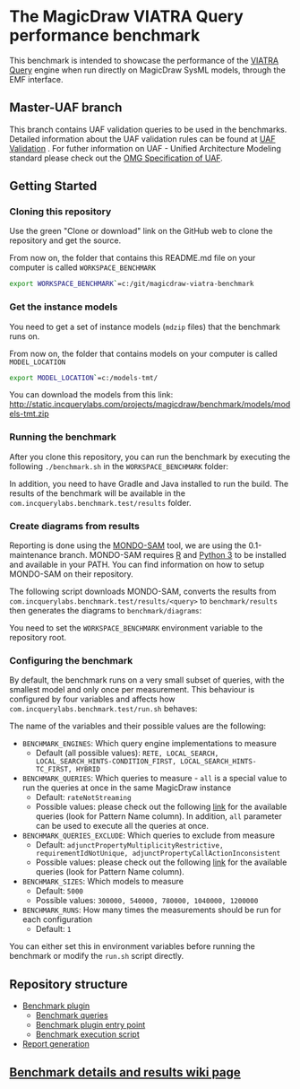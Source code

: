 # The MagicDraw VIATRA Query performance benchmark

This benchmark is intended to showcase the performance of the [VIATRA](http://eclipse.org/viatra) [Query](https://wiki.eclipse.org/VIATRA/Query) engine when run directly on MagicDraw SysML models, through the EMF interface.

## Master-UAF branch

This branch contains UAF validation queries to be used in the benchmarks. Detailed information about the UAF validation rules can be found at [UAF Validation](https://github.com/IncQueryLabs/incquery-sysml-validation/wiki/IncQuery-UAF-Validation) .
For futher information on UAF - Unified Architecture Modeling standard please check out the [OMG Specification of UAF](https://www.omg.org/spec/UAF).

## Getting Started

### Cloning this repository

Use the green "Clone or download" link on the GitHub web to clone the repository and get the source.

From now on, the folder that contains this README.md file on your computer is called `WORKSPACE_BENCHMARK`

```bash
export WORKSPACE_BENCHMARK`=c:/git/magicdraw-viatra-benchmark
```

### Get the instance models



You need to get a set of instance models (`mdzip` files) that the benchmark runs on.

From now on, the folder that contains models on your computer is called `MODEL_LOCATION` 

```bash
export MODEL_LOCATION`=c:/models-tmt/
```

You can download the models from this link: http://static.incquerylabs.com/projects/magicdraw/benchmark/models/models-tmt.zip

### Running the benchmark

After you clone this repository, you can run the benchmark by executing the following `./benchmark.sh` in the `WORKSPACE_BENCHMARK` folder:

In addition, you need to have Gradle and Java installed to run the build.
The results of the benchmark will be available in the `com.incquerylabs.benchmark.test/results` folder.

### Create diagrams from results

Reporting is done using the [MONDO-SAM](https://github.com/FTSRG/mondo-sam/) tool, we are using the 0.1-maintenance branch.
MONDO-SAM requires [R](https://www.r-project.org/) and [Python 3](https://www.python.org/) to be installed and available in your PATH.
You can find information on how to setup MONDO-SAM on their repository.

The following script downloads MONDO-SAM, converts the results from `com.incquerylabs.benchmark.test/results/<query>` to `benchmark/results` then generates the diagrams to `benchmark/diagrams`:

You need to set the `WORKSPACE_BENCHMARK` environment variable to the repository root.

### Configuring the benchmark

By default, the benchmark runs on a very small subset of queries, with the smallest model and only once per measurement.
This behaviour is configured by four variables and affects how `com.incquerylabs.benchmark.test/run.sh` behaves:

The name of the variables and their possible values are the following:
* `BENCHMARK_ENGINES`: Which query engine implementations to measure
  * Default (all possible values): `RETE, LOCAL_SEARCH, LOCAL_SEARCH_HINTS-CONDITION_FIRST, LOCAL_SEARCH_HINTS-TC_FIRST, HYBRID`
* `BENCHMARK_QUERIES`: Which queries to measure - `all` is a special value to run the queries at once in the same MagicDraw instance
  * Default: `rateNotStreaming`
  * Possible values: please check out the following [link](https://github.com/IncQueryLabs/incquery-sysml-validation/wiki/IncQuery-UAF-Validation) for the available queries (look for Pattern Name column). In addition, `all` parameter can be used to execute all the queries at once.
* `BENCHMARK_QUERIES_EXCLUDE`: Which queries to exclude from measure
  * Default: `adjunctPropertyMultiplicityRestrictive, requirementIdNotUnique, adjunctPropertyCallActionInconsistent`
  * Possible values: please check out the following [link](https://github.com/IncQueryLabs/incquery-sysml-validation/wiki/IncQuery-UAF-Validation) for the available queries (look for Pattern Name column).
* `BENCHMARK_SIZES`: Which models to measure
  * Default: `5000`
  * Possible values: `300000, 540000, 780000, 1040000, 1200000`
* `BENCHMARK_RUNS`: How many times the measurements should be run for each configuration
  * Default: `1`
  
You can either set this in environment variables before running the benchmark or modify the `run.sh` script directly.

<!-- end of Getting started (only edit outside of section, please) -->

## Repository structure
* [Benchmark plugin](https://github.com/IncQueryLabs/magicdraw-viatra-benchmark/tree/master/com.incquerylabs.magicdraw.benchmark/src/com/incquerylabs/magicdraw/benchmark)
  * [Benchmark queries](https://github.com/IncQueryLabs/magicdraw-viatra-benchmark/tree/master/com.incquerylabs.magicdraw.benchmark/src/com/incquerylabs/magicdraw/benchmark/queries) 
  * [Benchmark plugin entry point](https://github.com/IncQueryLabs/magicdraw-viatra-benchmark/blob/master/com.incquerylabs.magicdraw.benchmark/src/com/incquerylabs/magicdraw/benchmark/MagicDrawPerformancePlugin.java)
  * [Benchmark execution script](https://github.com/IncQueryLabs/magicdraw-viatra-benchmark/blob/master/com.incquerylabs.magicdraw.benchmark/run.sh)
* [Report generation](https://github.com/IncQueryLabs/magicdraw-viatra-benchmark/tree/master/benchmark)

## [Benchmark details and results wiki page](https://github.com/IncQueryLabs/magicdraw-viatra-benchmark/wiki/MagicDraw-VIATRA-benchmark-results)
